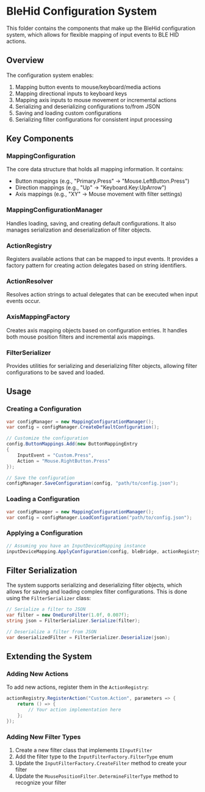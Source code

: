 # BleHid Configuration System

This folder contains the components that make up the BleHid configuration system, which allows for flexible mapping of input events to BLE HID actions.

## Overview

The configuration system enables:

1. Mapping button events to mouse/keyboard/media actions
2. Mapping directional inputs to keyboard keys
3. Mapping axis inputs to mouse movement or incremental actions
4. Serializing and deserializing configurations to/from JSON
5. Saving and loading custom configurations
6. Serializing filter configurations for consistent input processing

## Key Components

### MappingConfiguration

The core data structure that holds all mapping information. It contains:

- Button mappings (e.g., "Primary.Press" → "Mouse.LeftButton.Press")
- Direction mappings (e.g., "Up" → "Keyboard.Key:UpArrow")
- Axis mappings (e.g., "XY" → Mouse movement with filter settings)

### MappingConfigurationManager

Handles loading, saving, and creating default configurations. It also manages serialization and deserialization of filter objects.

### ActionRegistry

Registers available actions that can be mapped to input events. It provides a factory pattern for creating action delegates based on string identifiers.

### ActionResolver

Resolves action strings to actual delegates that can be executed when input events occur.

### AxisMappingFactory

Creates axis mapping objects based on configuration entries. It handles both mouse position filters and incremental axis mappings.

### FilterSerializer

Provides utilities for serializing and deserializing filter objects, allowing filter configurations to be saved and loaded.

## Usage

### Creating a Configuration

```csharp
var configManager = new MappingConfigurationManager();
var config = configManager.CreateDefaultConfiguration();

// Customize the configuration
config.ButtonMappings.Add(new ButtonMappingEntry 
{ 
    InputEvent = "Custom.Press", 
    Action = "Mouse.RightButton.Press" 
});

// Save the configuration
configManager.SaveConfiguration(config, "path/to/config.json");
```

### Loading a Configuration

```csharp
var configManager = new MappingConfigurationManager();
var config = configManager.LoadConfiguration("path/to/config.json");
```

### Applying a Configuration

```csharp
// Assuming you have an InputDeviceMapping instance
inputDeviceMapping.ApplyConfiguration(config, bleBridge, actionRegistry);
```

## Filter Serialization

The system supports serializing and deserializing filter objects, which allows for saving and loading complex filter configurations. This is done using the `FilterSerializer` class:

```csharp
// Serialize a filter to JSON
var filter = new OneEuroFilter(1.0f, 0.007f);
string json = FilterSerializer.Serialize(filter);

// Deserialize a filter from JSON
var deserializedFilter = FilterSerializer.Deserialize(json);
```

## Extending the System

### Adding New Actions

To add new actions, register them in the `ActionRegistry`:

```csharp
actionRegistry.RegisterAction("Custom.Action", parameters => {
    return () => {
        // Your action implementation here
    };
});
```

### Adding New Filter Types

1. Create a new filter class that implements `IInputFilter`
2. Add the filter type to the `InputFilterFactory.FilterType` enum
3. Update the `InputFilterFactory.CreateFilter` method to create your filter
4. Update the `MousePositionFilter.DetermineFilterType` method to recognize your filter
